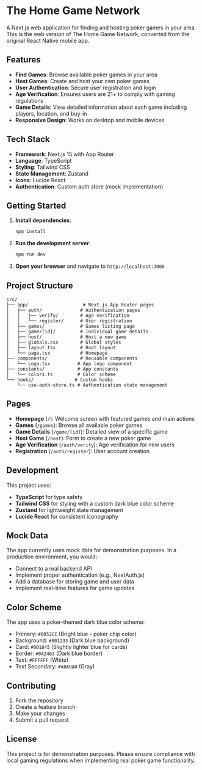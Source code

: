 # The Home Game Network

A Next.js web application for finding and hosting poker games in your area. This is the web version of The Home Game Network, converted from the original React Native mobile app.

## Features

- **Find Games**: Browse available poker games in your area
- **Host Games**: Create and host your own poker games
- **User Authentication**: Secure user registration and login
- **Age Verification**: Ensures users are 21+ to comply with gaming regulations
- **Game Details**: View detailed information about each game including players, location, and buy-in
- **Responsive Design**: Works on desktop and mobile devices

## Tech Stack

- **Framework**: Next.js 15 with App Router
- **Language**: TypeScript
- **Styling**: Tailwind CSS
- **State Management**: Zustand
- **Icons**: Lucide React
- **Authentication**: Custom auth store (mock implementation)

## Getting Started

1. **Install dependencies**:
   ```bash
   npm install
   ```

2. **Run the development server**:
   ```bash
   npm run dev
   ```

3. **Open your browser** and navigate to `http://localhost:3000`

## Project Structure

```
src/
├── app/                    # Next.js App Router pages
│   ├── auth/              # Authentication pages
│   │   ├── verify/        # Age verification
│   │   └── register/      # User registration
│   ├── games/             # Games listing page
│   ├── game/[id]/         # Individual game details
│   ├── host/              # Host a new game
│   ├── globals.css        # Global styles
│   ├── layout.tsx         # Root layout
│   └── page.tsx           # Homepage
├── components/            # Reusable components
│   └── Logo.tsx          # App logo component
├── constants/            # App constants
│   └── colors.ts         # Color scheme
└── hooks/               # Custom hooks
    └── use-auth-store.ts # Authentication state management
```

## Pages

- **Homepage** (`/`): Welcome screen with featured games and main actions
- **Games** (`/games`): Browse all available poker games
- **Game Details** (`/game/[id]`): Detailed view of a specific game
- **Host Game** (`/host`): Form to create a new poker game
- **Age Verification** (`/auth/verify`): Age verification for new users
- **Registration** (`/auth/register`): User account creation

## Development

This project uses:
- **TypeScript** for type safety
- **Tailwind CSS** for styling with a custom dark blue color scheme
- **Zustand** for lightweight state management
- **Lucide React** for consistent iconography

## Mock Data

The app currently uses mock data for demonstration purposes. In a production environment, you would:
- Connect to a real backend API
- Implement proper authentication (e.g., NextAuth.js)
- Add a database for storing game and user data
- Implement real-time features for game updates

## Color Scheme

The app uses a poker-themed dark blue color scheme:
- Primary: `#0052CC` (Bright blue - poker chip color)
- Background: `#001233` (Dark blue background)
- Card: `#001845` (Slightly lighter blue for cards)
- Border: `#0A2463` (Dark blue border)
- Text: `#FFFFFF` (White)
- Text Secondary: `#A0A0A0` (Gray)

## Contributing

1. Fork the repository
2. Create a feature branch
3. Make your changes
4. Submit a pull request

## License

This project is for demonstration purposes. Please ensure compliance with local gaming regulations when implementing real poker game functionality.
